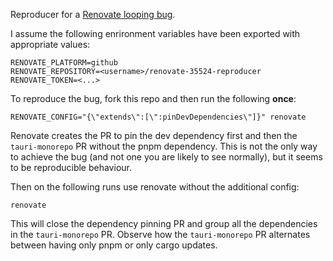 Reproducer for a [Renovate looping bug](https://github.com/renovatebot/renovate/discussions/35524).

I assume the following enrironment variables have been exported with appropriate values:
```
RENOVATE_PLATFORM=github
RENOVATE_REPOSITORY=<username>/renovate-35524-reproducer
RENOVATE_TOKEN=<...>
```

To reproduce the bug, fork this repo and then run the following **once**:

```
RENOVATE_CONFIG="{\"extends\":[\":pinDevDependencies\"]}" renovate
```

Renovate creates the PR to pin the dev dependency first and then the `tauri-monorepo` PR without the pnpm dependency. This is not the only way to achieve the bug (and not one you are likely to see normally), but it seems to be reproducible behaviour.

Then on the following runs use renovate without the additional config:

```
renovate
```

This will close the dependency pinning PR and group all the dependencies in the `tauri-monorepo` PR. Observe how the `tauri-monorepo` PR alternates between having only pnpm or only cargo updates.
